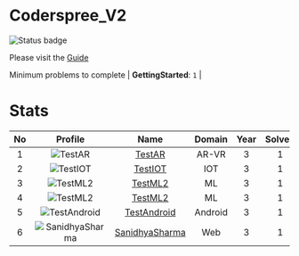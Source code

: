 
Coderspree_V2
=============


![Status badge](https://github.com/InnogeeksOrganization/coderspree/actions/workflows/checkSubmission.yml/badge.svg)  


Please visit the [Guide](./Guide/README.md)  


Minimum problems to complete | **GettingStarted**: `1` |   

# Stats
  

|No|Profile|Name|Domain|Year|Solved|
| :---: | :---: | :---: | :---: | :---: | :---: |
|1|![TestAR](https://avatars.githubusercontent.com/u/2045653?v=4&s=100)|[TestAR](https://github.com/TestAR)|AR-VR|3|1|
|2|![TestIOT](https://avatars.githubusercontent.com/u/12857949?v=4&s=100)|[TestIOT](https://github.com/TestIOT)|IOT|3|1|
|3|![TestML2](https://avatars.githubusercontent.com/u/84376218?v=4&s=100)|[TestML2](https://github.com/TestML2)|ML|3|1|
|4|![TestML2](https://avatars.githubusercontent.com/u/84376218?v=4&s=100)|[TestML2](https://github.com/TestML2)|ML|3|1|
|5|![TestAndroid](https://avatars.githubusercontent.com/u/3806484?v=4&s=100)|[TestAndroid](https://github.com/TestAndroid)|Android|3|1|
|6|![SanidhyaSharma](https://avatars.githubusercontent.com/u/97938242?v=4&s=100)|[SanidhyaSharma](https://github.com/Sandy24aushar)|Web|3|1|
